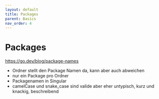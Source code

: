 ```yaml
---
layout: default
title: Packages
parent: Basics
nav_order: 4
---
```


# Packages

https://go.dev/blog/package-names

- Ordner stellt den Package Namen da, kann aber auch abweichen
- nur ein Package pro Ordner
- Packagenamen in Singular
- camelCase und snake_case sind valide aber eher untypisch, kurz und knackig, beschreibend

